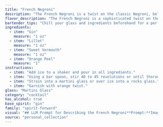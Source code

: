 ```yaml
---
title: "French Negroni"
description: "The French Negroni is a twist on the classic Negroni, belonging to the Negroni family. It swaps Campari for the French aperitif Lillet, adding a lighter, more floral twist. Its origin likely stems from the mid-20th century, as Lillet rose to popularity in the 1950s. "
flavor_description: "The French Negroni is a sophisticated twist on the classic, with a lighter, more floral profile. The gin's juniper and citrus notes are balanced by the sweet, herbal notes of Lillet and the bittersweet dryness of the vermouth. The orange peel adds a bright, zesty finish, creating a complex yet refreshing experience. "
bartender_tips: "Chill your glass and ingredients beforehand for a perfectly chilled cocktail. Use a good quality gin and Lillet Blanc for optimal flavor.  When expressing the orange peel, twist it over the drink to release the oils and add a fragrant aroma. Stir gently, not shake, to avoid dilution. "
ingredients:
  - item: "Gin"
    measure: "1 oz"
  - item: "Lillet"
    measure: "1 oz"
  - item: "Sweet Vermouth"
    measure: "1 oz"
  - item: "Orange Peel"
    measure: "1"
instructions:
  - item: "Add ice to a shaker and pour in all ingredients."
  - item: "Using a bar spoon, stir 40 to 45 revolutions or until thoroughly chilled."
  - item: "Strain into a martini glass or over ice into a rocks glass."
  - item: "Garnish with orange twist."
glass: "Martini Glass"
category: "cocktail"
has_alcohol: true
base_spirit: "gin"
family: "spirit-forward"
visual: "## LLM Prompt for Describing the French Negroni**Prompt:**Imagine a classic Negroni, but with a softer, more approachable character.  **Describe the appearance of a French Negroni cocktail, focusing on these details:*** **Color:**  What is the overall color of the cocktail? Is it clear, cloudy, or layered? What kind of hue does it have? * **Texture:**  Is it smooth, thick, or have a slight sheen?* **Garnish:** The cocktail is garnished with an orange peel.  How does the orange peel add to the visual appeal? * **Glassware:**  The French Negroni is usually served in a classic rocks glass. How does the shape of the glass influence the overall appearance of the cocktail?**Bonus:**  Can you incorporate the names of the ingredients (Gin, Lillet, Sweet Vermouth) into the description to add further detail and depth? **Example:***The French Negroni appears as a captivating amber hue, kissed with the subtle warmth of the sweet vermouth. Its smooth, silky texture is reminiscent of the gin's botanicals, while the orange peel garnish adds a splash of vibrant orange to the otherwise sophisticated presentation.* "
source: "personal_collection"
---
```


